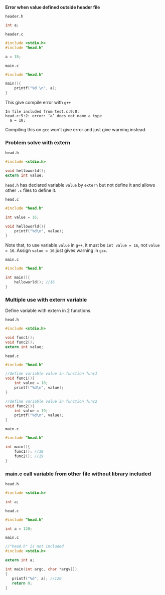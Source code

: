 **Error when value defined outside header file**

``header.h``

```c
int a;
```

``header.c``

```c
#include <stdio.h>
#include "head.h"

a = 18;
```

``main.c``

```c
#include "head.h"

main(){
	printf("%d \n", a);
}
```

This give compile error with ``g++``

```
In file included from test.c:9:0:
head.c:5:2: error: ‘a’ does not name a type
  a = 18;
```

Compiling this on ``gcc`` won't give error and just give warning instead.

### Problem solve with extern

``head.h``

```c
#include <stdio.h>

void helloworld();
extern int value;
```

``head.h`` has declared variable ``value`` by ``extern`` but not define it and allows other ``.c`` files to define it.

``head.c``

```c
#include "head.h"

int value = 16; 

void helloworld(){
	printf("%d\n", value);
}
```

Note that, to use variable ``value`` in ``g++``, it must be ``int value = 16``, not ``value = 16``. Assign ``value = 16`` just gives warning in ``gcc``.

``main.c``

```c
#include "head.h"

int main(){
	helloworld(); //16
}
```

### Multiple use with extern variable

Define variable with extern in 2 functions.

``head.h``

```c
#include <stdio.h>

void func1();
void func2();
extern int value;
```
``head.c``
```c
#include "head.h"

//define variable value in function func1
void func1(){
	int value = 18;
	printf("%d\n", value);
}

//define variable value in function func2
void func2(){
	int value = 19;
	printf("%d\n", value);
}
```
``main.c``
```c
#include "head.h"

int main(){
	func1(); //18
	func2(); //19
}
```

### main.c call variable from other file without library included

``head.h``

```c
#include <stdio.h>

int a;
```

``head.c``

```c
#include "head.h"

int a = 120;
```

``main.c``

```c
//"head.h" is not included
#include <stdio.h>

extern int a;

int main(int argc, char *argv[])
{
   printf("%d", a); //120
   return 0;
}
```

